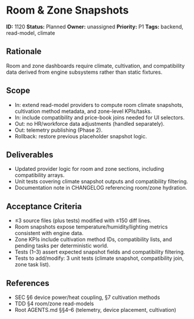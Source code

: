 # Room & Zone Snapshots

**ID:** 1120
**Status:** Planned
**Owner:** unassigned
**Priority:** P1
**Tags:** backend, read-model, climate

## Rationale
Room and zone dashboards require climate, cultivation, and compatibility data derived from engine subsystems rather than static fixtures.

## Scope
- In: extend read-model providers to compute room climate snapshots, cultivation method metadata, and zone-level KPIs/tasks.
- In: include compatibility and price-book joins needed for UI selectors.
- Out: no HR/workforce data adjustments (handled separately).
- Out: telemetry publishing (Phase 2).
- Rollback: restore previous placeholder snapshot logic.

## Deliverables
- Updated provider logic for room and zone sections, including compatibility arrays.
- Unit tests covering climate snapshot outputs and compatibility filtering.
- Documentation note in CHANGELOG referencing room/zone hydration.

## Acceptance Criteria
- ≤3 source files (plus tests) modified with ≤150 diff lines.
- Room snapshots expose temperature/humidity/lighting metrics consistent with engine data.
- Zone KPIs include cultivation method IDs, compatibility lists, and pending tasks per deterministic world.
- Tests (1–3) assert expected snapshot fields and compatibility filtering.
- Tests to add/modify: 3 unit tests (climate snapshot, compatibility join, zone task list).

## References
- SEC §6 device power/heat coupling, §7 cultivation methods
- TDD §4 room/zone read-models
- Root AGENTS.md §§4–6 (telemetry, device placement, cultivation)
